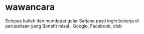 # wawancara
Selepas kuliah dan mendapat gelar Sarjana pasti ingin bekerja di perusahaan yang Bonafit misal ; Google, Facebook, dlsb
